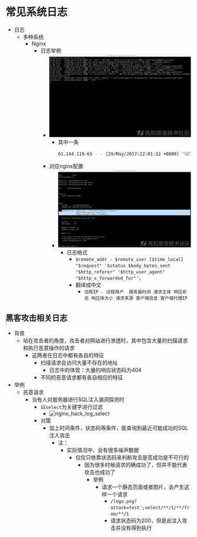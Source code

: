 # 常见系统日志

* 日志
  * 多种系统
    * Nginx
      * 日志举例
        * ![log_nginx_example](../assets/img/log_nginx_example.png)
          * 其中一条
            ```bash
            61.144.119.65 - - [29/May/2017:22:01:32 +0800] "GET /page/1 HTTP/1.1" 200 6403 "http://www.baidu.com" "Scrapy/1.1.2 (+http://scrapy.org)"
            ```
        * 对应nginx配置
          * ![nginx_config_example](../assets/img/nginx_config_example.png)
            * 日志格式
              * `$remote_addr - $remote_user [$time_local] "$request" '$status $body_bytes_sent "$http_referer" '$http_user_agent" "$http_x_forwarded_for"';`
              * 翻译成中文
                * `远程IP - 远程用户  服务器时间 请求主体 响应状态 响应体大小 请求来源 客户端信息 客户端代理IP`

## 黑客攻击相关日志

* 背景
  * 站在攻击者的角度，攻击者对网站进行渗透时，其中包含大量的扫描请求和执行恶意操作的请求
    * 这两者在日志中都有各自的特征
      * 扫描请求会访问大量不存在的地址
        * 日志中的体现：大量的响应状态码为404
      * 不同的恶意请求都有各自相应的特征
* 举例
  * 恶意请求
    * 当有人对服务器进行SQL注入漏洞探测时
      * 以`select`为关键字进行过滤
        * ![nginx_hack_log_select](../assets/img/nginx_hack_log_select.png)
      * 对策
        * 加上时间条件，状态码等条件，能查询到最近可能成功的SQL注入攻击
          * 注：
            * 实际情况中，会有很多噪声数据
              * 仅仅只依靠状态码来判断攻击是否成功是不可行的
                * 因为很多时候请求的确成功了，但并不能代表攻击也成功了
                  * 举例
                    * 请求一个静态页面或者图片，会产生这样一个请求
                      * `/logo.png?attack=test';select/**/1/**/from/**/1`
                      * 请求状态码为200，但是此注入攻击并没有得到执行
